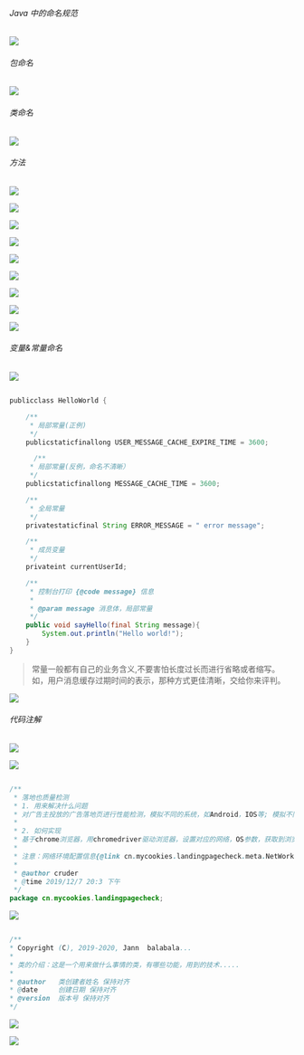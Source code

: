 ###### *Java* 中的命名规范

![](../../assets/img/o.png)

###### 包命名

![](../../assets/img/p.png)

###### 类命名

![](../../assets/img/q.png)

###### 方法

![](../../assets/img/r.png)

![](../../assets/img/s.png)

![](../../assets/img/t.png)

![](../../assets/img/u.png)

![](../../assets/img/v.png)

![](../../assets/img/w.png)

![](../../assets/img/x.png)

![](../../assets/img/y.png)

![](../../assets/img/z.png)

###### 变量&常量命名

![](../../assets/img/a2.png)

``` java

publicclass HelloWorld {

    /**
     * 局部常量(正例)
     */
    publicstaticfinallong USER_MESSAGE_CACHE_EXPIRE_TIME = 3600;

      /**
     * 局部常量(反例，命名不清晰）
     */
    publicstaticfinallong MESSAGE_CACHE_TIME = 3600;

    /**
     * 全局常量
     */
    privatestaticfinal String ERROR_MESSAGE = " error message";

    /**
     * 成员变量
     */
    privateint currentUserId;

    /**
     * 控制台打印 {@code message} 信息
     *
     * @param message 消息体，局部常量
     */
    public void sayHello(final String message){
        System.out.println("Hello world!");
    }
}

```

> 常量一般都有自己的业务含义,不要害怕长度过长而进行省略或者缩写。如，用户消息缓存过期时间的表示，那种方式更佳清晰，交给你来评判。

![](../../assets/img/b2.png)

###### 代码注解

![](../../assets/img/c2.png)

![](../../assets/img/d2.png)

``` java

/**
 * 落地也质量检测
 * 1. 用来解决什么问题
 * 对广告主投放的广告落地页进行性能检测，模拟不同的系统，如Android，IOS等; 模拟不同的网络：2G，3G，4G，wifi等
 *
 * 2. 如何实现
 * 基于chrome浏览器，用chromedriver驱动浏览器，设置对应的网络，OS参数，获取到浏览器返回结果。
 *
 * 注意：网络环境配置信息{@link cn.mycookies.landingpagecheck.meta.NetWorkSpeedEnum}目前使用是常规速度，可以根据实际情况进行调整
 *
 * @author cruder
 * @time 2019/12/7 20:3 下午
 */
package cn.mycookies.landingpagecheck;

```

![](../../assets/img/e2.png)

``` java

/**
* Copyright (C), 2019-2020, Jann  balabala...
*
* 类的介绍：这是一个用来做什么事情的类，有哪些功能，用到的技术.....
*
* @author   类创建者姓名 保持对齐
* @date     创建日期 保持对齐
* @version  版本号 保持对齐
*/

```

![](../../assets/img/f2.png)

![](../../assets/img/g2.png)